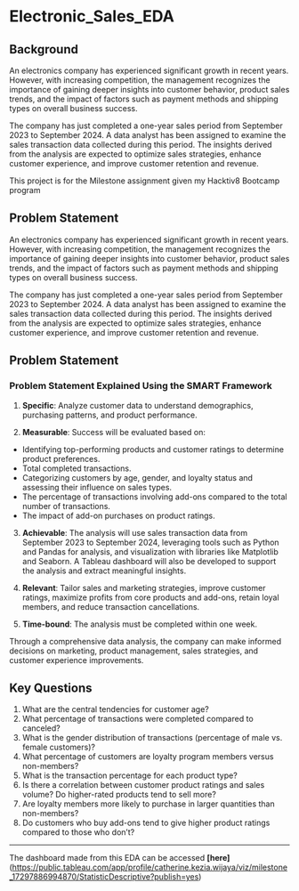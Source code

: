 # Electronic_Sales_EDA
## Background
An electronics company has experienced significant growth in recent years. However, with increasing competition, the management recognizes the importance of gaining deeper insights into customer behavior, product sales trends, and the impact of factors such as payment methods and shipping types on overall business success.

The company has just completed a one-year sales period from September 2023 to September 2024. A data analyst has been assigned to examine the sales transaction data collected during this period. The insights derived from the analysis are expected to optimize sales strategies, enhance customer experience, and improve customer retention and revenue.

This project is for the Milestone assignment given my Hacktiv8 Bootcamp program

## Problem Statement

An electronics company has experienced significant growth in recent years. However, with increasing competition, the management recognizes the importance of gaining deeper insights into customer behavior, product sales trends, and the impact of factors such as payment methods and shipping types on overall business success.

The company has just completed a one-year sales period from September 2023 to September 2024. A data analyst has been assigned to examine the sales transaction data collected during this period. The insights derived from the analysis are expected to optimize sales strategies, enhance customer experience, and improve customer retention and revenue.

## Problem Statement
### Problem Statement Explained Using the SMART Framework
1. **Specific**:
Analyze customer data to understand demographics, purchasing patterns, and product performance.

2. **Measurable**:
Success will be evaluated based on:

- Identifying top-performing products and customer ratings to determine product preferences.
- Total completed transactions.
- Categorizing customers by age, gender, and loyalty status and assessing their influence on sales types.
- The percentage of transactions involving add-ons compared to the total number of transactions.
- The impact of add-on purchases on product ratings.
3. **Achievable**:
The analysis will use sales transaction data from September 2023 to September 2024, leveraging tools such as Python and Pandas for analysis, and visualization with libraries like Matplotlib and Seaborn. A Tableau dashboard will also be developed to support the analysis and extract meaningful insights.

4. **Relevant**:
Tailor sales and marketing strategies, improve customer ratings, maximize profits from core products and add-ons, retain loyal members, and reduce transaction cancellations.

5. **Time-bound**:
The analysis must be completed within one week.

Through a comprehensive data analysis, the company can make informed decisions on marketing, product management, sales strategies, and customer experience improvements.

## Key Questions
1. What are the central tendencies for customer age?
2. What percentage of transactions were completed compared to canceled?
3. What is the gender distribution of transactions (percentage of male vs. female customers)?
4. What percentage of customers are loyalty program members versus non-members?
5. What is the transaction percentage for each product type?
6. Is there a correlation between customer product ratings and sales volume? Do higher-rated products tend to sell more?
7. Are loyalty members more likely to purchase in larger quantities than non-members?
8. Do customers who buy add-ons tend to give higher product ratings compared to those who don’t?

---
The dashboard made from this EDA can be accessed __[here]__(https://public.tableau.com/app/profile/catherine.kezia.wijaya/viz/milestone_17297886994870/StatisticDescriptive?publish=yes)

